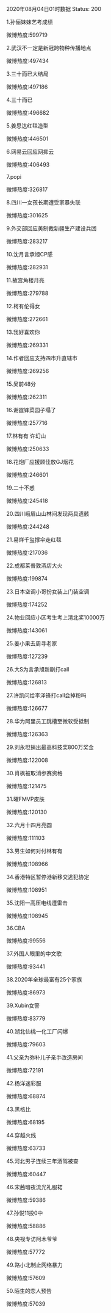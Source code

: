 2020年08月04日01时数据
Status: 200

1.孙俪妹妹艺考成绩

微博热度:599719

2.武汉不一定是新冠跨物种传播地点

微博热度:497434

3.三十而已大结局

微博热度:497186

4.三十而已

微博热度:496682

5.姜思达红毯造型

微博热度:446501

6.网易云回应网抑云

微博热度:406493

7.popi

微博热度:326817

8.四川一女孩长期遭受家暴失联

微博热度:301625

9.外交部回应美制裁新疆生产建设兵团

微博热度:283217

10.沈月言承旭CP感

微博热度:282931

11.故宫角楼月亮

微博热度:279788

12.柯有伦得女

微博热度:272661

13.我好喜欢你

微博热度:269331

14.作者回应支持四市升直辖市

微博热度:269256

15.吴前48分

微博热度:262311

16.谢霆锋菜园子塌了

微博热度:257716

17.林有有 许幻山

微博热度:250633

18.花炮厂应援顾佳放GJ烟花

微博热度:246601

19.二十不惑

微博热度:245418

20.四川峨眉山山林间发现两具遗骸

微博热度:244248

21.易烊千玺撑伞走红毯

微博热度:217036

22.成都莱普敦酒店大火

微博热度:199874

23.日本空调小哥扮女装上门装空调

微博热度:174252

24.物业回应小区考生考上清北奖10000万

微博热度:143061

25.姜小果去周寻老家

微博热度:127239

26.大S为言承旭新剧打call

微博热度:126813

27.许凯问给李泽锋打call会掉粉吗

微博热度:126677

28.华为阿里员工跳槽至微软受抵制

微博热度:126363

29.刘永坦捐出最高科技奖800万奖金

微博热度:122008

30.肖枫被取消参赛资格

微博热度:121475

31.曜FMVP皮肤

微博热度:120130

32.六月十四月亮圆

微博热度:111103

33.男生如何对付林有有

微博热度:108966

34.香港特区暂停港新移交逃犯协定

微博热度:108951

35.沈阳一高压电线遭雷击

微博热度:108945

36.CBA

微博热度:99556

37.外国人眼里的中文歌

微博热度:93441

38.2020年全球最富有25个家族

微博热度:86973

39.Xubin女警

微博热度:83779

40.湖北仙桃一化工厂闪爆

微博热度:79603

41.父亲为弥补儿子亲手改造房间

微博热度:72191

42.杨洋迷彩服

微博热度:68874

43.黑格比

微博热度:68195

44.穿越火线

微博热度:63733

45.河北男子连续三年酒驾被查

微博热度:60447

46.宋茜暗夜流光礼服裙

微博热度:59386

47.孙悦11投0中

微博热度:58886

48.央视专访阿木爷爷

微博热度:57772

49.路小北制止网络暴力

微博热度:57609

50.陌生的恋人预告

微博热度:57039

